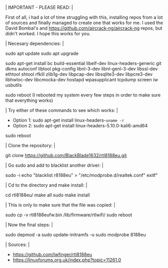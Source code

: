 


| IMPORTANT - PLEASE READ: |

First of all, i had a lot of time struggling with this, installing repos from a lot of sources and finally managed to create one that works for me.
I used the David Bombal's and https://github.com/aircrack-ng/aircrack-ng repos, but didn't worked. I hope this works for you.



| Necesary dependencies: |

sudo apt update
sudo apt upgrade

sudo apt-get install bc build-essential libelf-dev linux-headers-generic git dkms autoconf libtool pkg-config libnl-3-dev libnl-genl-3-dev libssl-dev ethtool shtool rfkill zlib1g-dev libpcap-dev libsqlite3-dev libpcre3-dev libhwloc-dev libcmocka-dev hostapd wpasupplicant tcpdump screen iw usbutils

sudo reboot (I rebooted my system every few steps in order to make sure that everything works)


| Try either of these commands to see which works: |

* Option 1: sudo apt-get install linux-headers-`uname -r`
* Option 2: sudo apt-get install linux-headers-5.10.0-kali6-amd64

sudo reboot


| Clone the repository: |

git clone https://github.com/BlackBlade1632/rtl8188eu.git


| Go sudo and add to blacklist another driver: |

sudo -i
echo "blacklist r8188eu" > "/etc/modprobe.d/realtek.conf"
exitf"


| Cd to the directory and make install: |

cd rtl8188eu/
make all
sudo make install


| This is only to make sure that the file was copied: |

sudo cp -v rtl8188eufw.bin /lib/firmware/rtlwifi/
sudo reboot


| Now the final steps: |

sudo depmod -a
sudo update-initramfs -u
sudo modprobe 8188eu

| Sources: |

* https://github.com/lwfinger/rtl8188eu 
* https://linuxforums.org.uk/index.php?topic=11261.0
